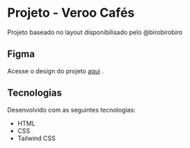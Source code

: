 # Projeto - Veroo Cafés
Projeto baseado no layout disponibilisado pelo @birobirobiro

## Figma
Acesse o design do projeto [aqui](https://www.figma.com/community/file/1271789512078677595/Veroo-Caf%C3%A9s) .

## Tecnologias

Desenvolvido com as seguintes tecnologias:
- HTML
- CSS 
- Tailwind CSS
